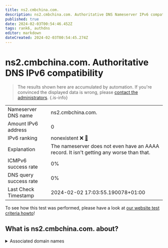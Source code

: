 ```yaml
---
title: ns2.cmbchina.com.
description: ns2.cmbchina.com. Authoritative DNS Nameserver IPv6 compatibility
published: true
date: 2024-02-03T00:54:46.452Z
tags: rank6, authdns
editor: markdown
dateCreated: 2024-02-03T00:54:45.274Z
---
```


# ns2.cmbchina.com. Authoritative DNS IPv6 compatibility

> The results shown here are accumulated by automation. If you're convinced the displayed data is wrong, please [contact the administrators](/howto/chat). 
{.is-info}




|   |   |
| - | - |
| Nameserver DNS name | ns2.cmbchina.com.
| Amount IPv6 address | 0
| IPv6 ranking | nonexistent :x: [🔗](/howto/ranking) |
| Explanation | The nameserver does not even have an AAAA record. It isn't getting any worse than that. |
| ICMPv6 success rate | 0%|
| DNS query success rate | 0% |
| Last Check Timestamp | 2024-02-02 17:03:55.190078+01:00 |

To see how this test was performed, please have a look at [our website test criteria howto](/howto/testcriteria/authdns)!


## What is ns2.cmbchina.com. about?






<details>
<summary>Associated domain names</summary>

www.cmbchina.com

</details>
